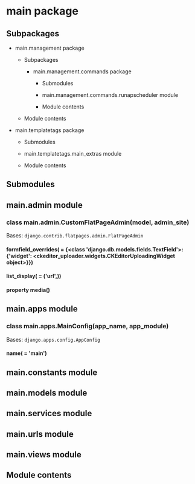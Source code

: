 # main package

## Subpackages


* main.management package


    * Subpackages


        * main.management.commands package


            * Submodules


            * main.management.commands.runapscheduler module


            * Module contents


    * Module contents


* main.templatetags package


    * Submodules


    * main.templatetags.main_extras module


    * Module contents


## Submodules

## main.admin module


### class main.admin.CustomFlatPageAdmin(model, admin_site)
Bases: `django.contrib.flatpages.admin.FlatPageAdmin`


#### formfield_overrides( = {<class 'django.db.models.fields.TextField'>: {'widget': <ckeditor_uploader.widgets.CKEditorUploadingWidget object>}})

#### list_display( = ('url',))

#### property media()
## main.apps module


### class main.apps.MainConfig(app_name, app_module)
Bases: `django.apps.config.AppConfig`


#### name( = 'main')
## main.constants module

## main.models module

## main.services module

## main.urls module

## main.views module

## Module contents
